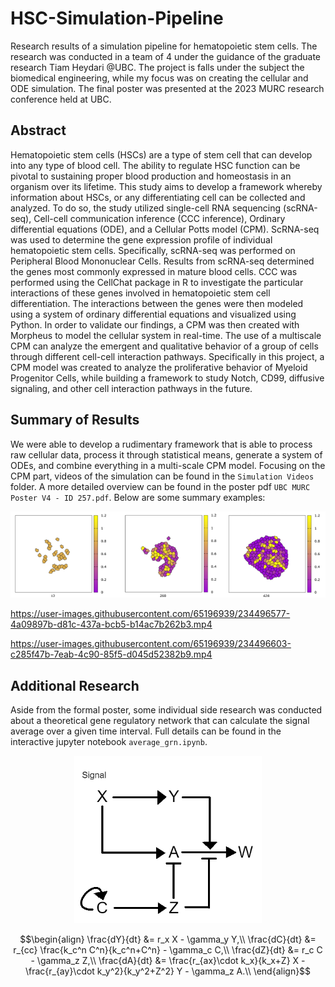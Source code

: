 # HSC-Simulation-Pipeline
Research results of a simulation pipeline for hematopoietic stem cells. The research was conducted in a team of 4 under the guidance of the graduate research Tiam Heydari @UBC. The project is falls under the subject the biomedical engineering, while my focus was on creating the cellular and ODE simulation. The final poster was presented at the 2023 MURC research conference held at UBC.

## Abstract
Hematopoietic stem cells (HSCs) are a type of stem cell that can develop into any type of blood
cell. The ability to regulate HSC function can be pivotal to sustaining proper blood production
and homeostasis in an organism over its lifetime. This study aims to develop a framework
whereby information about HSCs, or any differentiating cell can be collected and analyzed. To
do so, the study utilized single-cell RNA sequencing (scRNA-seq), Cell-cell communication
inference (CCC inference), Ordinary differential equations (ODE), and a Cellular Potts model
(CPM). ScRNA-seq was used to determine the gene expression profile of individual
hematopoietic stem cells. Specifically, scRNA-seq was performed on Peripheral Blood
Mononuclear Cells. Results from scRNA-seq determined the genes most commonly expressed in
mature blood cells. CCC was performed using the CellChat package in R to investigate the
particular interactions of these genes involved in hematopoietic stem cell differentiation. The
interactions between the genes were then modeled using a system of ordinary differential
equations and visualized using Python. In order to validate our findings, a CPM was then created
with Morpheus to model the cellular system in real-time. The use of a multiscale CPM can
analyze the emergent and qualitative behavior of a group of cells through different cell-cell
interaction pathways. Specifically in this project, a CPM model was created to analyze the
proliferative behavior of Myeloid Progenitor Cells, while building a framework to study Notch,
CD99, diffusive signaling, and other cell interaction pathways in the future.

## Summary of Results
We were able to develop a rudimentary framework that is able to process raw cellular data, process it through statistical means, generate a system of ODEs, and combine everything in a multi-scale CPM model. Focusing on the CPM part, videos of the simulation can be found in the `Simulation Videos` folder. A more detailed overview can be found in the poster pdf `UBC MURC Poster V4 - ID 257.pdf`. Below are some summary examples:

![](Images/cpm.png)

https://user-images.githubusercontent.com/65196939/234496577-4a09897b-d81c-437a-bcb5-b14ac7b262b3.mp4

https://user-images.githubusercontent.com/65196939/234496603-c285f47b-7eab-4c90-85f5-d045d52382b9.mp4


## Additional Research
Aside from the formal poster, some individual side research was conducted about a theoretical gene regulatory network that can calculate the signal average over a given time interval. Full details can be found in the interactive jupyter notebook `average_grn.ipynb`.
<center>
<img src = "Images/grn.png" width = 300px> </img>
</center>

$$\begin{align}
\frac{dY}{dt} &= r_x X - \gamma_y Y,\\
\frac{dC}{dt} &= r_{cc} \frac{k_c^n C^n}{k_c^n+C^n} - \gamma_c C,\\
\frac{dZ}{dt} &= r_c C - \gamma_z Z,\\
\frac{dA}{dt} &= \frac{r_{ax}\cdot k_x}{k_x+Z} X - \frac{r_{ay}\cdot k_y^2}{k_y^2+Z^2} Y - \gamma_z A.\\
\end{align}$$
